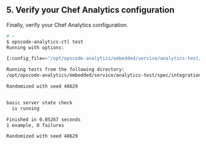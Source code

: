 ## 5. Verify your Chef Analytics configuration

Finally, verify your Chef Analytics configuration.

```bash
# ~
$ opscode-analytics-ctl test
Running with options:

{:config_file=>"/opt/opscode-analytics/embedded/service/analytics-test/config.rb", :smoke_tests_only=>true}

Running tests from the following directory:
/opt/opscode-analytics/embedded/service/analytics-test/spec/integration

Randomized with seed 48629


basic server state check
  is running

Finished in 0.05267 seconds
1 example, 0 failures

Randomized with seed 48629

```
